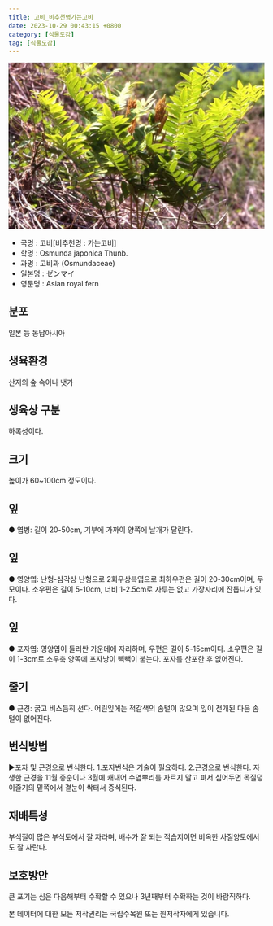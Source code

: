 ```yaml
---
title: 고비_비추천명가는고비
date: 2023-10-29 00:43:15 +0800
category: [식물도감]
tag: [식물도감]
---
```




![고비[비추천명 : 가는고비]](/assets/img/fileUpload/plants/basic/Osmundaceae/Osmunda/2974/1_th2.JPG)
- 국명 : 고비[비추천명 : 가는고비]
- 학명 : Osmunda japonica Thunb.
- 과명 : 고비과 (Osmundaceae)
- 일본명 : ゼンマイ
- 영문명 : Asian royal fern


## 분포
일본 등 동남아시아
## 생육환경
산지의 숲 속이나 냇가
## 생육상 구분
하록성이다.
## 크기
높이가 60~100cm 정도이다.
## 잎
● 엽병: 길이 20-50cm, 기부에 가까이 양쪽에 날개가 달린다.
## 잎
● 영양엽: 난형-삼각상 난형으로 2회우상복엽으로 최하우편은 길이 20-30cm이며, 무모이다. 소우편은 길이 5-10cm, 너비 1-2.5cm로 자루는 없고 가장자리에 잔톱니가 있다. 
## 잎
● 포자엽: 영양엽이 둘러싼 가운데에 자리하며, 우편은 길이 5-15cm이다. 소우편은 길이 1-3cm로 소우축 양쪽에 포자낭이 빽빽이 붙는다. 포자를 산포한 후 없어진다.
## 줄기
● 근경: 굵고 비스듬히 선다. 어린잎에는 적갈색의 솜털이 많으며 잎이 전개된 다음 솜털이 없어진다. 
## 번식방법
▶포자 및 근경으로 번식한다. 
1.포자번식은 기술이 필요하다. 
2.근경으로 번식한다. 자생한 근경을 11월 중순이나 3월에 캐내어 수염뿌리를 자르지 말고 펴서 심어두면 목질덩이줄기의 밑쪽에서 곁눈이 싹터서 증식된다.
## 재배특성
부식질이 많은 부식토에서 잘 자라며, 배수가 잘 되는 적습지이면 비옥한 사질양토에서도 잘 자란다.
## 보호방안
큰 포기는 심은 다음해부터 수확할 수 있으나 3년째부터 수확하는 것이 바람직하다.






본 데이터에 대한 모든 저작권리는 국립수목원 또는 원저작자에게 있습니다.
